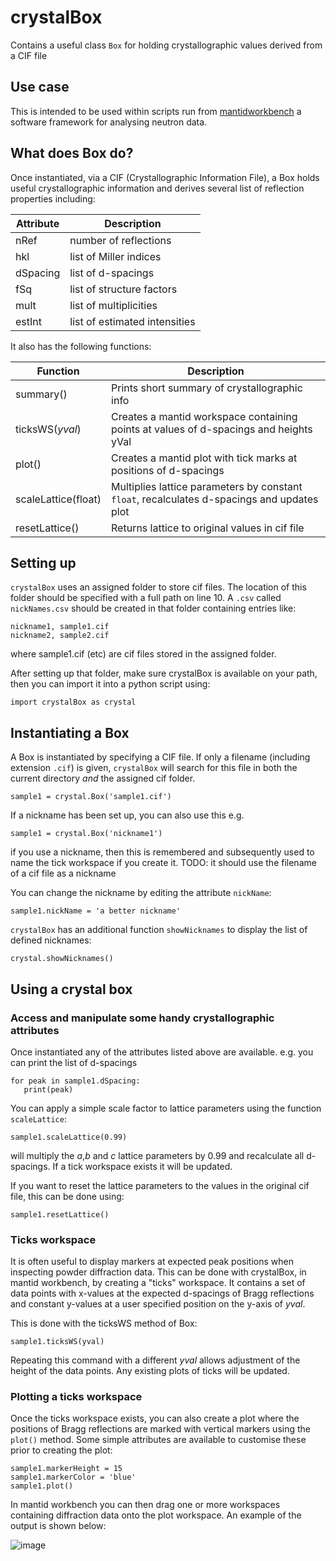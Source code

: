 # crystalBox

Contains a useful class `Box` for holding crystallographic values derived from a CIF file

## Use case

This is intended to be used within scripts run from [mantidworkbench](https://www.mantidproject.org/) a software framework for analysing neutron data. 

## What does Box do?

Once instantiated, via a CIF (Crystallographic Information File), a Box holds useful crystallographic information and derives several list of reflection properties including:

|Attribute | Description |
|----      | ----        |
|nRef      | number of reflections|
|hkl       | list of Miller indices|
|dSpacing  | list of d-spacings |
|fSq       | list of structure factors|
|mult      | list of multiplicities   |
|estInt    | list of estimated intensities|

It also has the following functions:

|Function | Description |
|----      | ----        |
|summary()     | Prints short summary of crystallographic info|
|ticksWS(_yval_) | Creates a mantid workspace containing points at values of d-spacings and heights yVal|
|plot()        | Creates a mantid plot with tick marks at positions of d-spacings | 
|scaleLattice(float)  | Multiplies lattice parameters by constant `float`, recalculates d-spacings and updates plot|
|resetLattice()       | Returns lattice to original values in cif file|

## Setting up 

`crystalBox` uses an assigned folder to store cif files. The location of this folder should be specified with a full path on line 10. A `.csv` called `nickNames.csv` should be created in that folder containing entries like:
```
nickname1, sample1.cif
nickname2, sample2.cif
```
where sample1.cif (etc) are cif files stored in the assigned folder.

After setting up that folder, make sure crystalBox is available on your path, then you can import it into a python script using:
```
import crystalBox as crystal
```
## Instantiating a Box

A Box is instantiated by specifying a CIF file. If only a filename (including extension `.cif`) is given, `crystalBox` will search for this file in both the current directory _and_ the assigned cif folder. 
```
sample1 = crystal.Box('sample1.cif')
```
If a nickname has been set up, you can also use this e.g.
```
sample1 = crystal.Box('nickname1')
```
if you use a nickname, then this is remembered and subsequently used to name the tick workspace if you create it. 
TODO: it should use the filename of a cif file as a nickname

You can change the nickname by editing the attribute `nickName`:
```
sample1.nickName = 'a better nickname'
```

`crystalBox` has an additional function `showNicknames` to display the list of defined nicknames:
```
crystal.showNicknames()
```

## Using a crystal box

### Access and manipulate some handy crystallographic attributes

Once instantiated any of the attributes listed above are available. e.g. you can print the list of d-spacings
```
for peak in sample1.dSpacing:
   print(peak)
```

You can apply a simple scale factor to lattice parameters using the function `scaleLattice`:

```
sample1.scaleLattice(0.99)
```
will multiply the _a_,_b_ and _c_ lattice parameters by 0.99 and recalculate all d-spacings. If a tick workspace exists it will be updated.

If you want to reset the lattice parameters to the values in the original cif file, this can be done using:
```
sample1.resetLattice()
```
### Ticks workspace

It is often useful to display markers at expected peak positions when inspecting powder diffraction data. This can be done with crystalBox, in mantid workbench, by creating a "ticks" workspace. It contains a set of data points with x-values at the expected d-spacings of Bragg reflections and constant y-values at a user specified position on the y-axis of _yval_.

This is done with the ticksWS method of Box:
```
sample1.ticksWS(yval)
```
Repeating this command with a different _yval_ allows adjustment of the height of the data points. Any existing plots of ticks will be updated.

### Plotting a ticks workspace

Once the ticks workspace exists, you can also create a plot where the positions of Bragg reflections are marked with vertical markers using the `plot()` method. Some simple attributes are available to customise these prior to creating the plot:
```
sample1.markerHeight = 15
sample1.markerColor = 'blue'
sample1.plot()
```
In mantid workbench you can then drag one or more workspaces containing diffraction data onto the plot workspace. An example of the output is shown below:

![image](https://github.com/mguthriem/crystalBox/assets/90723788/0207025e-0062-4733-a718-9c0964899423)

